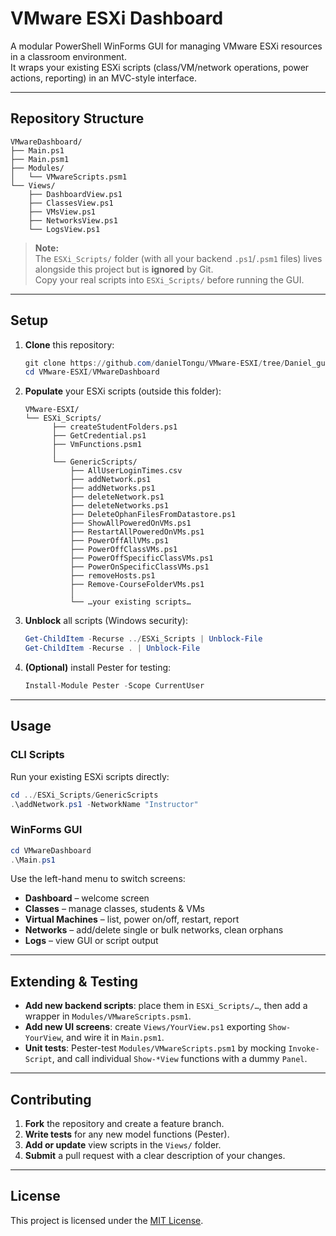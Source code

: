 # VMware ESXi Dashboard

A modular PowerShell WinForms GUI for managing VMware ESXi resources in a classroom environment.  
It wraps your existing ESXi scripts (class/VM/network operations, power actions, reporting) in an MVC-style interface.

---

## Repository Structure

```text
VMwareDashboard/
├── Main.ps1
├── Main.psm1
├── Modules/
│   └── VMwareScripts.psm1
└── Views/
    ├── DashboardView.ps1
    ├── ClassesView.ps1
    ├── VMsView.ps1
    ├── NetworksView.ps1
    └── LogsView.ps1
```

> **Note:**  
> The `ESXi_Scripts/` folder (with all your backend `.ps1`/`.psm1` files) lives alongside this project but is **ignored** by Git.  
> Copy your real scripts into `ESXi_Scripts/` before running the GUI.

---

## Setup

1. **Clone** this repository:
   ```powershell
   git clone https://github.com/danielTongu/VMware-ESXI/tree/Daniel_guiprototype
   cd VMware-ESXI/VMwareDashboard
   ```
2. **Populate** your ESXi scripts (outside this folder):
   ```text
   VMware-ESXI/
   └── ESXi_Scripts/
         ├── createStudentFolders.ps1
         ├── GetCredential.ps1
         ├── VmFunctions.psm1
         │
         └── GenericScripts/
             ├── AllUserLoginTimes.csv
             ├── addNetwork.ps1
             ├── addNetworks.ps1
             ├── deleteNetwork.ps1
             ├── deleteNetworks.ps1
             ├── DeleteOphanFilesFromDatastore.ps1
             ├── ShowAllPoweredOnVMs.ps1
             ├── RestartAllPoweredOnVMs.ps1
             ├── PowerOffAllVMs.ps1
             ├── PowerOffClassVMs.ps1
             ├── PowerOffSpecificClassVMs.ps1
             ├── PowerOnSpecificClassVMs.ps1
             ├── removeHosts.ps1
             ├── Remove-CourseFolderVMs.ps1
             │
             └── …your existing scripts…
   ```
3. **Unblock** all scripts (Windows security):
   ```powershell
   Get-ChildItem -Recurse ../ESXi_Scripts | Unblock-File
   Get-ChildItem -Recurse . | Unblock-File
   ```
4. **(Optional)** install Pester for testing:
   ```powershell
   Install-Module Pester -Scope CurrentUser
   ```

---

## Usage

### CLI Scripts

Run your existing ESXi scripts directly:
```powershell
cd ../ESXi_Scripts/GenericScripts
.\addNetwork.ps1 -NetworkName "Instructor"
```

### WinForms GUI

```powershell
cd VMwareDashboard
.\Main.ps1
```

Use the left-hand menu to switch screens:

- **Dashboard** – welcome screen  
- **Classes** – manage classes, students & VMs  
- **Virtual Machines** – list, power on/off, restart, report  
- **Networks** – add/delete single or bulk networks, clean orphans  
- **Logs** – view GUI or script output  

---

## Extending & Testing

- **Add new backend scripts**: place them in `ESXi_Scripts/…`, then add a wrapper in `Modules/VMwareScripts.psm1`.  
- **Add new UI screens**: create `Views/YourView.ps1` exporting `Show-YourView`, and wire it in `Main.psm1`.  
- **Unit tests**: Pester-test `Modules/VMwareScripts.psm1` by mocking `Invoke-Script`, and call individual `Show-*View` functions with a dummy `Panel`.

---

## Contributing

1. **Fork** the repository and create a feature branch.  
2. **Write tests** for any new model functions (Pester).  
3. **Add or update** view scripts in the `Views/` folder.  
4. **Submit** a pull request with a clear description of your changes.

---

## License

This project is licensed under the [MIT License](LICENSE).
